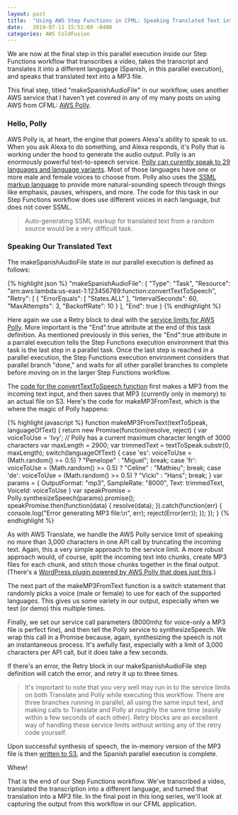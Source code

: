 ```yaml
---
layout: post
title:  "Using AWS Step Functions in CFML: Speaking Translated Text into a MP3 File"
date:   2019-07-11 15:51:00 -0400
categories: AWS ColdFusion
---
```


We are now at the final step in this parallel execution inside our Step Functions workflow that transcribes a video, takes the transcript and translates it into a different langugage (Spanish, in this parallel execution), and speaks that translated text into a MP3 file.

This final step, titled "makeSpanishAudioFile" in our workflow, uses another AWS service that I haven't yet covered in any of my many posts on using AWS from CFML: [AWS Polly](https://aws.amazon.com/polly/).

### Hello, Polly

AWS Polly is, at heart, the engine that powers Alexa's ability to speak to us. When you ask Alexa to do something, and Alexa responds, it's Polly that is working under the hood to generate the audio output. Polly is an enormously powerful text-to-speech service. [Polly can curently speak to 29 languages and language variants](https://docs.aws.amazon.com/polly/latest/dg/voicelist.html). Most of those languages have one or more male and female voices to choose from. Polly also uses the [SSML markup language](https://developer.amazon.com/docs/custom-skills/speech-synthesis-markup-language-ssml-reference.html) to provide more natural-sounding speech through things like emphasis, pauses, whispers, and more. The code for this task in our Step Functions workflow does use different voices in each language, but does not cover SSML.

> Auto-generating SSML markup for translated text from a random source would be a very difficult task.

### Speaking Our Translated Text

The makeSpanishAudioFile state in our parallel execution is defined as follows:

{% highlight json %}
"makeSpanishAudioFile": {
    "Type": "Task",
    "Resource": "arn:aws:lambda:us-east-1:123456789:function:convertTextToSpeech",
    "Retry": [
        {
            "ErrorEquals": [ "States.ALL" ],
            "IntervalSeconds": 60,
            "MaxAttempts": 3,
            "BackoffRate": 10
        }
    ],
    "End": true
}
{% endhighlight %}

Here again we use a Retry block to deal with the [service limits for AWS Polly](https://docs.aws.amazon.com/polly/latest/dg/limits.html). More important is the "End":true attribute at the end of this task definition. As mentioned previously in this series, the "End":true attribute in a parralel execution tells the Step Functions execution environment that this task is the last step in a parallel task. Once the last step is reached in a parallel execution, the Step Functions execution environment considers that parallel branch "done," and waits for all other parallel branches to complete before moving on in the larger Step Functions workflow.

The [code for the convertTextToSpeech function](https://github.com/brianklaas/awsPlaybox/blob/master/nodejs/lambda/transcribeTranslateExample/convertTextToSpeech.js) first makes a MP3 from the incoming text input, and then saves that MP3 (currently only in memory) to an actual file on S3. Here's the code for makeMP3FromText, which is the where the magic of Polly happens:

{% highlight javascript %}
function makeMP3FromText(textToSpeak, languageOfText) {
    return new Promise(function(resolve, reject) {
        var voiceToUse = 'Ivy';
        // Polly has a current maximum character length of 3000 characters
        var maxLength = 2900;
        var trimmedText = textToSpeak.substr(0, maxLength);
        switch(languageOfText) {
            case 'es':
                voiceToUse = (Math.random() >= 0.5) ? "Penelope" : "Miguel";
                break;
            case 'fr':
                voiceToUse = (Math.random() >= 0.5) ? "Celine" : "Mathieu";
                break;
            case 'de':
                voiceToUse = (Math.random() >= 0.5) ? "Vicki" : "Hans";
                break;
        }
        var params = {
            OutputFormat: "mp3",
            SampleRate: "8000",
            Text: trimmedText,
            VoiceId: voiceToUse
        }
        var speakPromise = Polly.synthesizeSpeech(params).promise();
        speakPromise.then(function(data) {
            resolve(data);
        }).catch(function(err) {
            console.log("Error generating MP3 file:\n", err);
            reject(Error(err));
        });
    });
}
{% endhighlight %}

As with AWS Translate, we handle the AWS Polly service limit of speaking no more than 3,000 characters in one API call by truncating the incoming text. Again, this a very simple approach to the service limit. A more robust approach would, of course, split the incoming text into chunks, create MP3 files for each chunk, and stitch those chunks together in the final output. (There's a [WordPress plugin powered by AWS Polly that does just this](https://wordpress.org/plugins/amazon-polly/).)

The next part of the makeMP3FromText function is a switch statement that randomly picks a voice (male or female) to use for each of the supported languages. This gives us some variety in our output, especially when we test (or demo) this multiple times.

Finally, we set our service call parameters (8000mhz for voice-only a MP3 file is perfect fine), and then tell the Polly service to synthesizeSpeech. We wrap this call in a Promise because, again, synthesizing the speech is not an instantaneous process. It's awfully fast, especially with a limit of 3,000 characters per API call, but it does take a few seconds.

If there's an error, the Retry block in our makeSpanishAudioFile step definition will catch the error, and retry it up to three times.

> It's important to note that you very well may run in to the service limits on both Translate and Polly while executing this workflow. There are three branches running in parallel, all using the same input text, and making calls to Translate and Polly at roughly the same time (easily within a few seconds of each other). Retry blocks are an excellent way of handling these service limits without writing any of the retry code yourself.

Upon successful synthesis of speech, the in-memory version of the MP3 file is then [written to S3](https://github.com/brianklaas/awsPlaybox/blob/master/nodejs/lambda/transcribeTranslateExample/convertTextToSpeech.js), and the Spanish parallel execution is complete.

Whew! 

That is the end of our Step Functions workflow. We've transcribed a video, translated the transcription into a different language, and turned that translation into a MP3 file. In the final post in this long series, we'll look at capturing the output from this workflow in our CFML application.